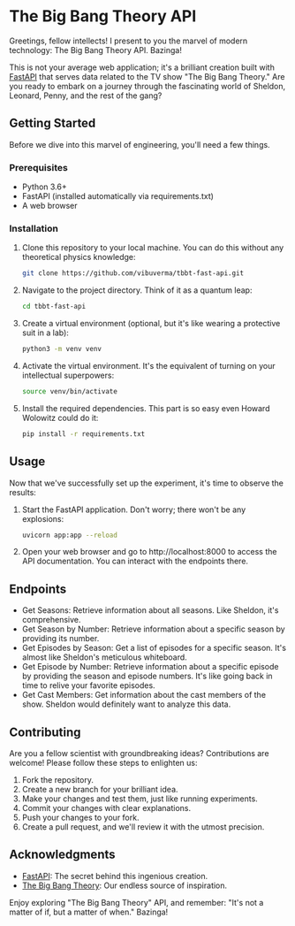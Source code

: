 # The Big Bang Theory API

Greetings, fellow intellects! I present to you the marvel of modern technology: The Big Bang Theory API. Bazinga!

This is not your average web application; it's a brilliant creation built with [FastAPI](https://fastapi.tiangolo.com/) that serves data related to the TV show "The Big Bang Theory." Are you ready to embark on a journey through the fascinating world of Sheldon, Leonard, Penny, and the rest of the gang?

## Getting Started

Before we dive into this marvel of engineering, you'll need a few things.

### Prerequisites

- Python 3.6+
- FastAPI (installed automatically via requirements.txt)
- A web browser

### Installation

1. Clone this repository to your local machine. You can do this without any theoretical physics knowledge:

   ```bash
   git clone https://github.com/vibuverma/tbbt-fast-api.git
   ```

2. Navigate to the project directory. Think of it as a quantum leap:

   ```bash
   cd tbbt-fast-api
   ```
3. Create a virtual environment (optional, but it's like wearing a protective suit in a lab):

   ```bash
   python3 -m venv venv
   ```
4. Activate the virtual environment. It's the equivalent of turning on your intellectual superpowers:

   ```bash
   source venv/bin/activate
   ```
5. Install the required dependencies. This part is so easy even Howard Wolowitz could do it:
 
   ```bash
   pip install -r requirements.txt
   ```

## Usage

Now that we've successfully set up the experiment, it's time to observe the results:
1. Start the FastAPI application. Don't worry; there won't be any explosions:

   ```bash
   uvicorn app:app --reload
   ```
2. Open your web browser and go to http://localhost:8000 to access the API documentation. You can interact with the endpoints there.

## Endpoints
- Get Seasons: Retrieve information about all seasons. Like Sheldon, it's comprehensive.
- Get Season by Number: Retrieve information about a specific season by providing its number.
- Get Episodes by Season: Get a list of episodes for a specific season. It's almost like Sheldon's meticulous whiteboard.
- Get Episode by Number: Retrieve information about a specific episode by providing the season and episode numbers. It's like going back in time to relive your favorite episodes.
- Get Cast Members: Get information about the cast members of the show. Sheldon would definitely want to analyze this data.

## Contributing

Are you a fellow scientist with groundbreaking ideas? Contributions are welcome! Please follow these steps to enlighten us:

1. Fork the repository.
2. Create a new branch for your brilliant idea.
3. Make your changes and test them, just like running experiments.
4. Commit your changes with clear explanations.
5. Push your changes to your fork.
6. Create a pull request, and we'll review it with the utmost precision.

## Acknowledgments
- [FastAPI](https://fastapi.tiangolo.com/): The secret behind this ingenious creation.
- [The Big Bang Theory](https://www.imdb.com/title/tt0898266/): Our endless source of inspiration.

Enjoy exploring "The Big Bang Theory" API, and remember: "It's not a matter of if, but a matter of when." Bazinga!